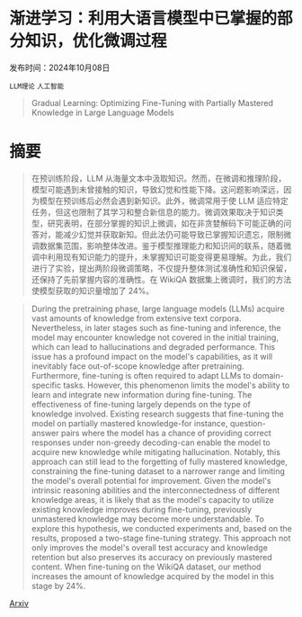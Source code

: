 # 渐进学习：利用大语言模型中已掌握的部分知识，优化微调过程

发布时间：2024年10月08日

`LLM理论` `人工智能`

> Gradual Learning: Optimizing Fine-Tuning with Partially Mastered Knowledge in Large Language Models

# 摘要

> 在预训练阶段，LLM 从海量文本中汲取知识。然而，在微调和推理阶段，模型可能遇到未曾接触的知识，导致幻觉和性能下降。这问题影响深远，因为模型在预训练后必然会遇到新知识。此外，微调常用于使 LLM 适应特定任务，但这也限制了其学习和整合新信息的能力。微调效果取决于知识类型，研究表明，在部分掌握的知识上微调，如在非贪婪解码下可能正确的问答对，能减少幻觉并获取新知。但此法仍可能导致已掌握知识遗忘，限制微调数据集范围，影响整体改进。鉴于模型推理能力和知识间的联系，随着微调中利用现有知识能力的提升，未掌握知识可能变得更易理解。为此，我们进行了实验，提出两阶段微调策略，不仅提升整体测试准确性和知识保留，还保持了先前掌握内容的准确性。在 WikiQA 数据集上微调时，我们的方法使模型获取的知识量增加了 24%。

> During the pretraining phase, large language models (LLMs) acquire vast amounts of knowledge from extensive text corpora. Nevertheless, in later stages such as fine-tuning and inference, the model may encounter knowledge not covered in the initial training, which can lead to hallucinations and degraded performance. This issue has a profound impact on the model's capabilities, as it will inevitably face out-of-scope knowledge after pretraining. Furthermore, fine-tuning is often required to adapt LLMs to domain-specific tasks. However, this phenomenon limits the model's ability to learn and integrate new information during fine-tuning. The effectiveness of fine-tuning largely depends on the type of knowledge involved. Existing research suggests that fine-tuning the model on partially mastered knowledge-for instance, question-answer pairs where the model has a chance of providing correct responses under non-greedy decoding-can enable the model to acquire new knowledge while mitigating hallucination. Notably, this approach can still lead to the forgetting of fully mastered knowledge, constraining the fine-tuning dataset to a narrower range and limiting the model's overall potential for improvement. Given the model's intrinsic reasoning abilities and the interconnectedness of different knowledge areas, it is likely that as the model's capacity to utilize existing knowledge improves during fine-tuning, previously unmastered knowledge may become more understandable. To explore this hypothesis, we conducted experiments and, based on the results, proposed a two-stage fine-tuning strategy. This approach not only improves the model's overall test accuracy and knowledge retention but also preserves its accuracy on previously mastered content. When fine-tuning on the WikiQA dataset, our method increases the amount of knowledge acquired by the model in this stage by 24%.

[Arxiv](https://arxiv.org/abs/2410.05802)